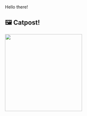 Hello there!



## 🖼️ Catpost!

<sub>
    <img src="https://cdn2.thecatapi.com/images/da5.jpg" height="256">
</sub>

